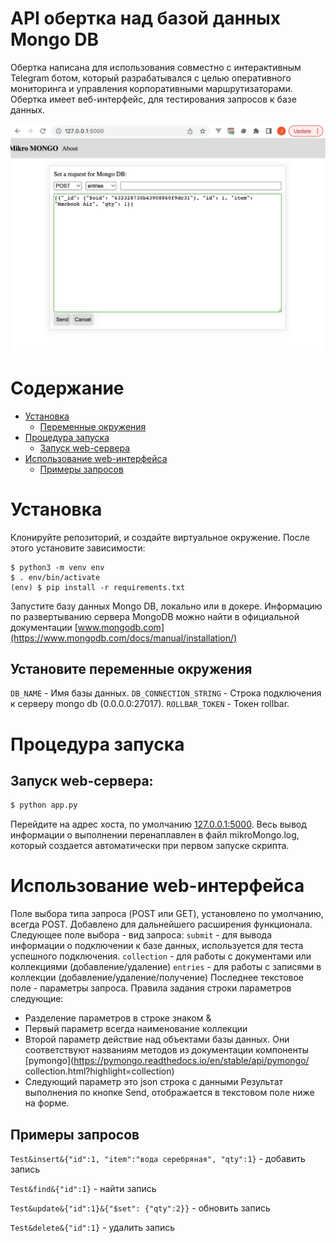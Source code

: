# API обертка над базой данных Mongo DB

Обертка написана для использования совместно с интерактивным Telegram ботом, который разрабатывался с целью оперативного мониторинга и управления корпоративными маршрутизаторами. Обертка имеет веб-интерфейс, для тестирования запросов к базе данных.

![](.assets/demo.png)

# Содержание

- [Установка](#установка)
  - [Переменные окружения](#установите-переменные-окружения)
- [Процедура запуска](#процедура-запуска)
  - [Запуск web-сервера](#запуск-web-сервера)
- [Использование web-интерфейса](#использование-web-интерфейса)
  - [Примеры запросов](#примеры-запросов)

# Установка

Клонируйте репозиторий, и создайте виртуальное окружение. После этого установите зависимости:

```
$ python3 -m venv env
$ . env/bin/activate
(env) $ pip install -r requirements.txt
```

Запустите базу данных Mongo DB, локально или в докере. Информацию по развертыванию сервера MongoDB можно найти в официальной документации [www.mongodb.com](https://www.mongodb.com/docs/manual/installation/)


## Установите переменные окружения

`DB_NAME` - Имя базы данных.
`DB_CONNECTION_STRING` - Строка подключения к серверу mongo db (0.0.0.0:27017).
`ROLLBAR_TOKEN` - Токен rollbar.

# Процедура запуска


## Запуск web-сервера:

```bash
$ python app.py
```

Перейдите на адрес хоста, по умолчанию [127.0.0.1:5000](http://127.0.0.1:5000/).
Весь вывод информации о выполнении перенаплавлен в файл mikroMongo.log, который создается автоматически при первом запуске скрипта.


# Использование web-интерфейса

Поле выбора типа запроса (POST или GET), установлено по умолчанию, всегда POST. Добавлено для дальнейшего расширения функционала.
Следующее поле выбора - вид запроса:
`submit` - для вывода информации о подключении к базе данных, используется для теста успешного подключения.
`collection` - для работы с документами или коллекциями (добавление/удаление)
`entries` - для работы с записями в коллекции (добавление/удаление/получение)
Последнее текстовое поле - параметры запроса. Правила задания строки параметров следующие:
- Разделение параметров в строке знаком &
- Первый параметр всегда наименование коллекции
- Второй параметр действие над объектами базы данных. Они соответствуют названиям методов из документации компоненты [pymongo](https://pymongo.readthedocs.io/en/stable/api/pymongo/
collection.html?highlight=collection)
- Следующий параметр это json строка с данными
Результат выполнения по кнопке Send, отображается в текстовом поле ниже на форме.

## Примеры запросов

```Test&insert&{"id":1, "item":"вода серебряная", "qty":1}``` - добавить запись

```Test&find&{"id":1}``` - найти запись

```Test&update&{"id":1}&{"$set": {"qty":2}}``` - обновить запись

```Test&delete&{"id":1}``` - удалить запись

